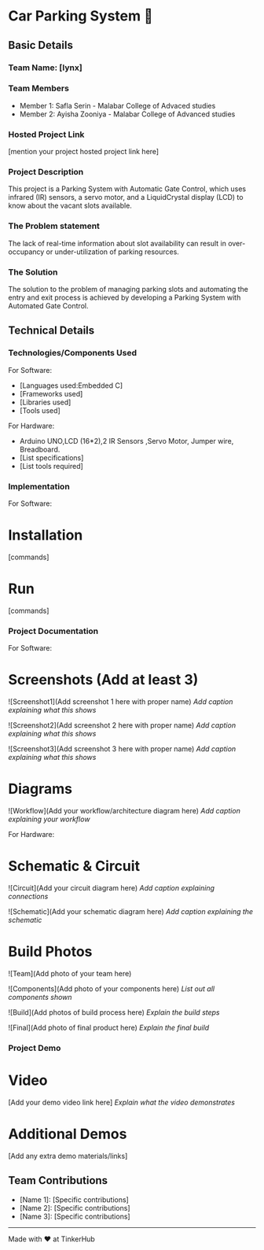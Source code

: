 # Car Parking System 🎯


## Basic Details
### Team Name: [lynx]


### Team Members
- Member 1: Safla Serin - Malabar College of Advaced studies
- Member 2: Ayisha Zooniya - Malabar College of Advanced studies
  

### Hosted Project Link
[mention your project hosted project link here]

### Project Description
This project is a Parking System with Automatic Gate Control, which uses infrared (IR) sensors, a servo motor, and a LiquidCrystal display (LCD) to know about the vacant slots available.

### The Problem statement
The lack of real-time information about slot availability can result in over-occupancy or under-utilization of parking resources.

### The Solution
The solution to the problem of managing parking slots and automating the entry and exit process is achieved by developing a Parking System with Automated Gate Control.

## Technical Details
### Technologies/Components Used
For Software:
- [Languages used:Embedded C]
- [Frameworks used]
- [Libraries used]
- [Tools used]

For Hardware:
- Arduino UNO,LCD (16*2),2 IR Sensors ,Servo Motor, Jumper wire, Breadboard.
- [List specifications]
- [List tools required]

### Implementation
For Software:
# Installation
[commands]

# Run
[commands]

### Project Documentation
For Software:

# Screenshots (Add at least 3)
![Screenshot1](Add screenshot 1 here with proper name)
*Add caption explaining what this shows*

![Screenshot2](Add screenshot 2 here with proper name)
*Add caption explaining what this shows*

![Screenshot3](Add screenshot 3 here with proper name)
*Add caption explaining what this shows*

# Diagrams
![Workflow](Add your workflow/architecture diagram here)
*Add caption explaining your workflow*

For Hardware:

# Schematic & Circuit
![Circuit](Add your circuit diagram here)
*Add caption explaining connections*

![Schematic](Add your schematic diagram here)
*Add caption explaining the schematic*

# Build Photos
![Team](Add photo of your team here)


![Components](Add photo of your components here)
*List out all components shown*

![Build](Add photos of build process here)
*Explain the build steps*

![Final](Add photo of final product here)
*Explain the final build*

### Project Demo
# Video
[Add your demo video link here]
*Explain what the video demonstrates*

# Additional Demos
[Add any extra demo materials/links]

## Team Contributions
- [Name 1]: [Specific contributions]
- [Name 2]: [Specific contributions]
- [Name 3]: [Specific contributions]

---
Made with ❤️ at TinkerHub
